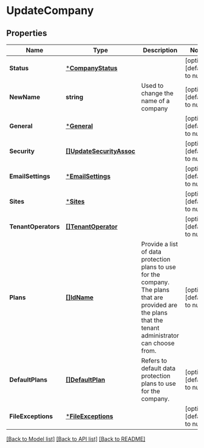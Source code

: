 # UpdateCompany

## Properties
Name | Type | Description | Notes
------------ | ------------- | ------------- | -------------
**Status** | [***CompanyStatus**](CompanyStatus.md) |  | [optional] [default to null]
**NewName** | **string** | Used to change the name of a company | [optional] [default to null]
**General** | [***General**](General.md) |  | [optional] [default to null]
**Security** | [**[]UpdateSecurityAssoc**](UpdateSecurityAssoc.md) |  | [optional] [default to null]
**EmailSettings** | [***EmailSettings**](EmailSettings.md) |  | [optional] [default to null]
**Sites** | [***Sites**](Sites.md) |  | [optional] [default to null]
**TenantOperators** | [**[]TenantOperator**](TenantOperator.md) |  | [optional] [default to null]
**Plans** | [**[]IdName**](IdName.md) | Provide a list of data protection plans to use for the company. The plans that are provided are the plans that the tenant administrator can choose from. | [optional] [default to null]
**DefaultPlans** | [**[]DefaultPlan**](DefaultPlan.md) | Refers to default data protection plans to use for the company. | [optional] [default to null]
**FileExceptions** | [***FileExceptions**](FileExceptions.md) |  | [optional] [default to null]

[[Back to Model list]](../README.md#documentation-for-models) [[Back to API list]](../README.md#documentation-for-api-endpoints) [[Back to README]](../README.md)

